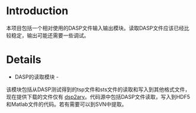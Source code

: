 # Introduction #

本项目包括一个相对使用的DASP文件输入输出模块。读取DASP文件应该已经比较稳定，输出可能还需要一些调试。


# Details #

- DASP的读取模块 -

该模块包括从DASP测试得到的tsp文件和sts文件的读取和写入到其他格式文件，现在提供下载的文件仅有 [dsp2ary](dsp2ary.md)。代码源中包括DASP文件读取，写入到HDF5和Matlab文件的代码。若有需要可以到SVN中提取。